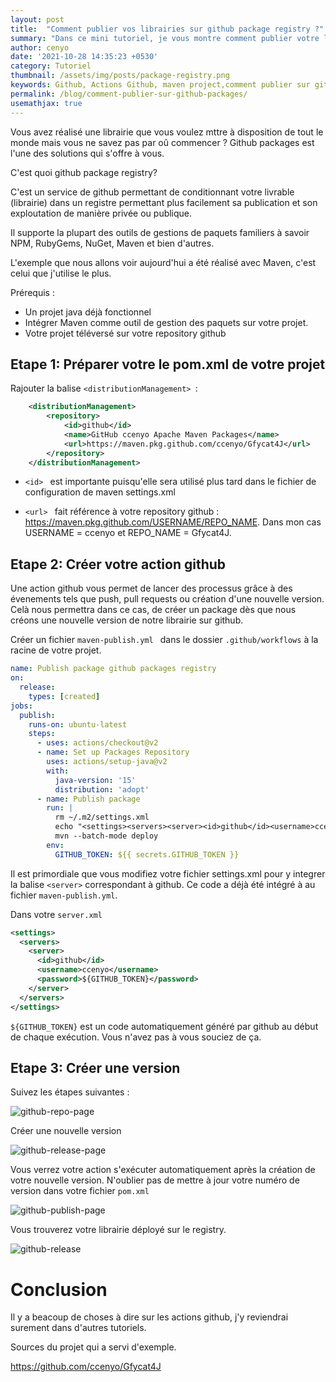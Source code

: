```yaml
---
layout: post
title:  "Comment publier vos librairies sur github package registry ?"
summary: "Dans ce mini tutoriel, je vous montre comment publier votre librairie open source sur github packages en quelques étapes"
author: cenyo
date: '2021-10-28 14:35:23 +0530'
category: Tutoriel
thumbnail: /assets/img/posts/package-registry.png
keywords: Github, Actions Github, maven project,comment publier sur github packages, github package registry
permalink: /blog/comment-publier-sur-github-packages/
usemathjax: true
---
```


Vous avez réalisé une librairie que vous voulez mttre à disposition de tout le monde mais vous ne savez pas par oû commencer ? Github packages est l'une des solutions 
qui s'offre à vous.

C'est quoi github package registry?

C'est un service de github permettant de conditionnant votre livrable (librairie) dans un registre permettant plus facilement sa publication et son exploutation de manière privée ou publique.

Il supporte la plupart des outils de gestions de paquets familiers à savoir NPM, RubyGems, NuGet, Maven et bien d'autres.

L'exemple que nous allons voir aujourd'hui a été réalisé avec Maven, c'est celui que j'utilise le plus.

Prérequis :

- Un projet java déjà fonctionnel
- Intégrer Maven comme outil de gestion des paquets sur votre projet.
- Votre projet téléversé sur votre repository github


## Etape 1: Préparer votre le pom.xml de votre projet

Rajouter la balise ```<distributionManagement> ```:

```xml
    <distributionManagement>
        <repository>
            <id>github</id>
            <name>GitHub ccenyo Apache Maven Packages</name>
            <url>https://maven.pkg.github.com/ccenyo/Gfycat4J</url>
        </repository>
    </distributionManagement>
```

*  ```<id> ``` est importante puisqu'elle sera utilisé plus tard dans le fichier de configuration de maven settings.xml

* ```<url> ``` fait référence à votre repository github : https://maven.pkg.github.com/USERNAME/REPO_NAME. Dans mon cas USERNAME = ccenyo et REPO_NAME = Gfycat4J.



## Etape 2: Créer votre action github

Une action github vous permet de lancer des processus grâce à des évenements tels que push, pull requests ou création d'une nouvelle version.
Celà nous permettra dans ce cas, de créer un package dès que nous créons une nouvelle version de notre librairie sur github.

Créer un fichier ``maven-publish.yml `` dans le dossier ``.github/workflows`` à la racine de votre projet.


`````yaml
name: Publish package github packages registry
on:
  release:
    types: [created]
jobs:
  publish:
    runs-on: ubuntu-latest
    steps:
      - uses: actions/checkout@v2
      - name: Set up Packages Repository
        uses: actions/setup-java@v2
        with:
          java-version: '15'
          distribution: 'adopt'
      - name: Publish package
        run: | 
          rm ~/.m2/settings.xml
          echo "<settings><servers><server><id>github</id><username>ccenyo</username><password>${GITHUB_TOKEN}</password></server></servers></settings>" > ~/.m2/settings.xml
          mvn --batch-mode deploy
        env:
          GITHUB_TOKEN: ${{ secrets.GITHUB_TOKEN }}

``````

Il est primordiale que vous modifiez votre fichier settings.xml pour y integrer la balise ``<server>`` correspondant à github. Ce code a déjà été intégré à au fichier ``maven-publish.yml``.

Dans votre ``server.xml``
````xml
<settings>
  <servers>
    <server>
      <id>github</id>
      <username>ccenyo</username>
      <password>${GITHUB_TOKEN}</password>
    </server>
  </servers>
</settings>
````

``${GITHUB_TOKEN}`` est un code automatiquement généré par github au début de chaque exécution. Vous n'avez pas à vous souciez de ça.

## Etape 3: Créer une version 

Suivez les étapes suivantes :

![github-repo-page](https://ccenyo.github.io/assets/img/posts/github-repo_page.png)


Créer une nouvelle version 

![github-release-page](https://ccenyo.github.io/assets/img/posts/drag_new_release.png)

Vous verrez votre action s'exécuter automatiquement après la création de votre nouvelle version. N'oublier pas de mettre à jour votre numéro de version dans votre fichier ``pom.xml`` 


![github-publish-page](https://ccenyo.github.io/assets/img/posts/github_publish.png)

Vous trouverez votre librairie déployé sur le registry.

![github-release](https://ccenyo.github.io/assets/img/posts/github_release.png)


# Conclusion

 Il y a beacoup de choses à dire sur les actions github, j'y reviendrai surement dans d'autres tutoriels.

Sources du projet qui a servi d'exemple.

https://github.com/ccenyo/Gfycat4J
